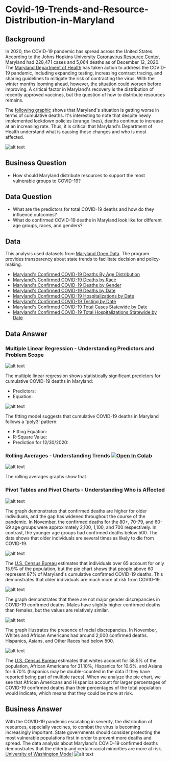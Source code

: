 # Covid-19-Trends-and-Resource-Distribution-in-Maryland

## Background 
In 2020, the COVID-19 pandemic has spread across the United States. According to the Johns Hopkins University [Coronavirus Resource Center](https://coronavirus.jhu.edu/region/us/maryland), Maryland had 228,471 cases and 5,064 deaths as of December 12, 2020. The [Maryland Department of Health](https://coronavirus.maryland.gov) has taken action to address the COVID-19 pandemic, including expanding testing, increasing contract tracing, and sharing guidelines to mitigate the risk of contracting the virus. With the winter months looming ahead, however, the situation could worsen before improving. A critical factor in Maryland's recovery is the distribution of recently approved vaccines, but the question of how to distribute resources remains.

The [following graphic](https://coronavirus.jhu.edu/data/state-timeline/new-deaths/maryland/26) shows that Maryland's situation is getting worse in terms of cumulative deaths. It's interesting to note that despite newly implemented lockdown policies (orange lines), deaths continue to increase at an increasing rate. Thus, it is critical that Maryland's Department of Health understand what is causing these changes and who is most affected. 

![alt text](https://github.com/matthewprk/covid-19-trends-in-maryland-/blob/main/Screenshots%20of%20Data%20Answer/Maryland%20COVID%20Deaths%20Timeline%20Graph.png) 

## Business Question
* How should Maryland distribute resources to support the most vulnerable groups to COVID-19?

## Data Question
* What are the predictors for total COVID-19 deaths and how do they influence outcomes?
* What do confirmed COVID-19 deaths in Maryland look like for different age groups, races, and genders? 

## Data
This analysis used datasets from [Maryland Open Data](https://opendata.maryland.gov). The program provides transparency about state trends to facilitate decision and policy-making.
* [Maryland's Confirmed COVID-19 Deaths By Age Distribution](https://github.com/matthewprk/covid-19-trends-in-maryland-/blob/main/Data/MD_COVID-19_-_Confirmed_Deaths_by_Age_Distribution.csv)
* [Maryland's Confirmed COVID-19 Deaths by Race](https://github.com/matthewprk/covid-19-trends-in-maryland-/blob/main/Data/MD_COVID-19_-_Confirmed_Deaths_by_Race_and_Ethnicity_Distribution.csv)
* [Maryland's Confirmed COVID-19 Deaths by Gender](https://github.com/matthewprk/covid-19-trends-in-maryland-/blob/main/Data/MD_COVID-19_-_Confirmed_Deaths_by_Gender_Distribution.csv)
* [Maryland's Confirmed COVID-19 Deaths by Date](https://github.com/matthewprk/covid-19-trends-in-maryland-/blob/main/Data/MDC19_DeathsbyDate.csv)
* [Maryland's Confirmed COVID-19 Hospitalizations by Date](https://github.com/matthewprk/covid-19-trends-in-maryland-/blob/main/Data/MDC19_HospitalizationsByDate.csv)
* [Maryland's Confirmed COVID-19 Testing by Date](https://github.com/matthewprk/covid-19-trends-in-maryland-/blob/main/Data/MDC19_TestingbyDate.csv)
* [Maryland's Confirmed COVID-19 Total Cases Statewide by Date](https://github.com/matthewprk/covid-19-trends-in-maryland-/blob/main/Data/MDCOVID19_TotalCasesStatewide.csv)
* [Maryland's Confirmed COVID-19 Total Hospitalizations Statewide by Date](https://github.com/matthewprk/covid-19-trends-in-maryland-/blob/main/Data/MD_COVID-19_-_Total_Hospitalizations.csv)

## Data Answer
### Multiple Linear Regression - Understanding Predictors and Problem Scope
![alt text](https://github.com/matthewprk/covid-19-trends-in-maryland-/blob/main/Screenshots%20of%20Data%20Answer/Regression%20Statistics.png)

The multiple linear regression shows statistically significant predictors for cumulative COVID-19 deaths in Maryland:
  * Predictors:
  * Equation: 

![alt text](https://github.com/matthewprk/covid-19-trends-in-maryland-/blob/main/Screenshots%20of%20Data%20Answer/Total%20Deaths%20vs.%20Days%20Since%20Start%20Prediction%20Fit.png) 

The fitting model suggests that cumulative COVID-19 deaths in Maryland follows a 'poly3' pattern:
  * Fitting Equation:
  * R-Square Value: 
  * Prediction for 12/30/2020: 
  
### Rolling Averages - Understanding Trends [![Open In Colab](https://colab.research.google.com/assets/colab-badge.svg)](https://colab.research.google.com/drive/10ZE6mmDmrSa-LYPKPn0hQOVz1uDfzyC-?usp=sharing)
![alt text](https://github.com/matthewprk/covid-19-trends-in-maryland-/blob/main/Screenshots%20of%20Data%20Answer/Maryland%20COVID%20Rolling%20Averages.png)

The rolling averages graphs show that 


### Pivot Tables and Pivot Charts - Understanding Who is Affected

![alt text](https://github.com/matthewprk/covid-19-trends-in-maryland-/blob/main/Screenshots%20of%20Data%20Answer/Maryland%20COVID-19%20Cumulative%20Confirmed%20Deaths%20By%20Age%20Group.png)

The graph demonstrates that confirmed deaths are higher for older individuals, and the gap has widened throughout the course of the pandemic. In November, the confirmed deaths for the 80+, 70-79, and 60-69 age groups were approximately 2,100, 1,100, and 700 respectively. In contrast, the younger age groups had confirmed deaths below 500. The data shows that older individuals are several times as likely to die from COVID-19. 

![alt text](https://github.com/matthewprk/covid-19-trends-in-maryland-/blob/main/Screenshots%20of%20Data%20Answer/Percentage%20of%20Maryland%20COVID-19%20Confirmed%20Deaths%20By%20Age%20in%20November%202020.png)

The [U.S. Census Bureau](https://www.census.gov/quickfacts/MD) estimates that individuals over 65 account for only 15.9% of the population, but the pie chart shows that people above 60 represent 87% of Maryland's cumulative confirmed COVID-19 deaths. This demonstrates that older individuals are much more at risk from COVID-19. 

![alt text](https://github.com/matthewprk/covid-19-trends-in-maryland-/blob/main/Screenshots%20of%20Data%20Answer/Maryland%20COVID-19%20Cumulative%20Confirmed%20Deaths%20By%20Gender.png)

The graph demonstrates that there are not major gender discrepancies in COVID-19 confirmed deaths. Males have slightly higher confirmed deaths than females, but the values are relatively similar. 

![alt text](https://github.com/matthewprk/covid-19-trends-in-maryland-/blob/main/Screenshots%20of%20Data%20Answer/Maryland%20COVID-19%20Cumulative%20Confirmed%20Deaths%20By%20Race.png)

The graph illustrates the presence of racial discrepancies. In November, Whites and African Americans had around 2,000 confirmed deaths. Hispanics, Asians, and Other Races had below 500. 

![alt text](https://github.com/matthewprk/covid-19-trends-in-maryland-/blob/main/Screenshots%20of%20Data%20Answer/Percentage%20of%20Maryland%20COVID-19%20Confirmed%20Deaths%20By%20Race%20in%20November%202020.png)

The [U.S. Census Bureau](https://www.census.gov/quickfacts/MD) estimates that whites account for 58.5% of the population, African Americans for 31.10%, Hispanics for 10.6%, and Asians for 6.70% (hispanics may be double-counted in the data if they have reported being part of multiple races). When we analyze the pie chart, we see that African Americans and Hispanics account for larger percentages of COVID-19 confirmed deaths than their percentages of the total population would indicate, which means that they could be more at risk.

## Business Answer
With the COVID-19 pandemic escalating in severity, the distribution of resources, especially vaccines, to combat the virus is becoming increasingly important. State governments should consider protecting the most vulnerable populations first in order to prevent more deaths and spread. The data analysis about Maryland's COVID-19 confirmed deaths demonstrates that the elderly and certain racial minorities are more at risk.
[University of Washington Model](https://covid19.healthdata.org/united-states-of-america/maryland?view=total-deaths&tab=trend)
![alt text](https://github.com/matthewprk/covid-19-trends-in-maryland-/blob/main/Screenshots%20of%20Data%20Answer/UW%20Model%20COVID%20Deaths%20Scenarios.png)


